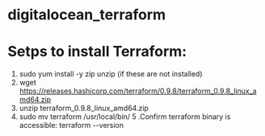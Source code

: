 # digitalocean_terraform


# Setps to install Terraform:
1. sudo yum install -y zip unzip (if these are not installed)
2. wget https://releases.hashicorp.com/terraform/0.9.8/terraform_0.9.8_linux_amd64.zip
3. unzip terraform_0.9.8_linux_amd64.zip
4. sudo mv terraform /usr/local/bin/
5 .Confirm terraform binary is accessible: terraform --version
